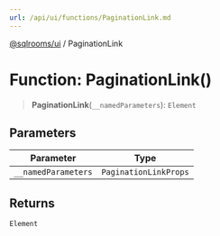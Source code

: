 ```yaml
---
url: /api/ui/functions/PaginationLink.md
---
```

[@sqlrooms/ui](../index.md) / PaginationLink

# Function: PaginationLink()

> **PaginationLink**(`__namedParameters`): `Element`

## Parameters

| Parameter | Type |
| ------ | ------ |
| `__namedParameters` | `PaginationLinkProps` |

## Returns

`Element`
